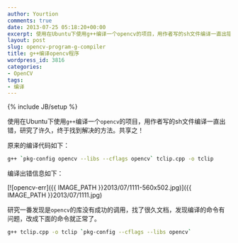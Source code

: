 ```yaml
---
author: Yourtion
comments: true
date: 2013-07-25 05:18:20+00:00
excerpt: 使用在Ubuntu下使用g++编译一个opencv的项目，用作者写的sh文件编译一直出错，研究了许久，终于找到解决的方法。共享之！
layout: post
slug: opencv-program-g-compiler
title: g++编译opencv程序
wordpress_id: 3816
categories:
- OpenCV
tags:
- 编译
---
```

{% include JB/setup %}

使用在Ubuntu下使用```g++```编译一个```opencv```的项目，用作者写的sh文件编译一直出错，研究了许久，终于找到解决的方法。共享之！

原来的编译代码如下：

```bash
g++ `pkg-config opencv --libs --cflags opencv` tclip.cpp -o tclip
```

编译出错信息如下：

[![opencv-err]({{ IMAGE_PATH }}2013/07/1111-560x502.jpg)]({{ IMAGE_PATH }}2013/07/1111.jpg)



研究一番发现是```opencv```的库没有成功的调用，找了很久文档，发现编译的命令有问题，改成下面的命令就正常了。

```bash
g++ tclip.cpp -o tclip `pkg-config --cflags --libs opencv`
```


